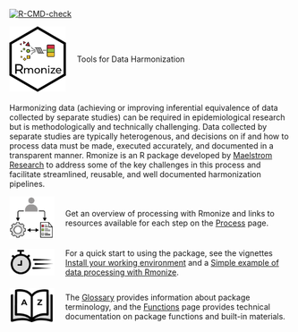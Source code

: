 
<!-- README.md is generated from README.Rmd. Please edit that file -->

<!-- badges: start -->

[![R-CMD-check](https://github.com/maelstrom-research/Rmonize/actions/workflows/R-CMD-check.yaml/badge.svg)](https://github.com/maelstrom-research/Rmonize/actions/workflows/R-CMD-check.yaml)
<!-- badges: end -->

<p style="display: flex; align-items: center; margin-bottom: 20px">

<img src="man/figures/fig_logo.png" style="max-width: 20%; height: auto; margin-right:  20px"/>
<span style="flex: 1; text-align: start"> Tools for Data
Harmonization</span>
</p>

Harmonizing data (achieving or improving inferential equivalence of data
collected by separate studies) can be required in epidemiological
research but is methodologically and technically challenging. Data
collected by separate studies are typically heterogenous, and decisions
on if and how to process data must be made, executed accurately, and
documented in a transparent manner. Rmonize is an R package developed by
<a href="https://www.maelstrom-research.org/" target="_blank">Maelstrom
Research</a> to address some of the key challenges in this process and
facilitate streamlined, reusable, and well documented harmonization
pipelines.

<div style="display: flex; align-items: center;">

<div style="flex: 0 0 auto; margin-right: 20px;">

<img src="man/figures/fig_1.png" style="width: 80px;">

</div>

<div style="flex: 1;">

Get an overview of processing with Rmonize and links to resources
available for each step on the
[Process](https://maelstrom-research.github.io/Rmonize-documentation/process/index.html)
page.

</div>

</div>

<div style="display: flex; align-items: center;">

<div style="flex: 0 0 auto; margin-right: 20px;">

<img src="man/figures/fig_2.png" style="width: 80px;">

</div>

<div style="flex: 1;">

For a quick start to using the package, see the vignettes [Install your
working
environment](https://maelstrom-research.github.io/Rmonize-documentation/articles/a-install-your-working-environment.html)
and a [Simple example of data processing with
Rmonize](https://maelstrom-research.github.io/Rmonize-documentation/articles/b-simple-example-of-data-processing-with-Rmonize.html).

</div>

</div>

<div style="display: flex; align-items: center;">

<div style="flex: 0 0 auto; margin-right: 20px;">

<img src="man/figures/fig_3.png" style="width: 80px;">

</div>

<div style="flex: 1;">

The
[Glossary](https://maelstrom-research.github.io/Rmonize-documentation/glossary/index.html)
provides information about package terminology, and the
[Functions](https://maelstrom-research.github.io/Rmonize-documentation/reference/index.html)
page provides technical documentation on package functions and built-in
materials.

</div>

</div>
